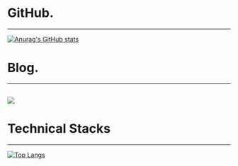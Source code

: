 # GitHub.
---
[![Anurag's GitHub stats](https://github-readme-stats.vercel.app/api?username=hemahero)](https://github.com/anuraghazra/github-readme-stats)

# Blog.
---
<a href="https://hemahero.tistory.com/"><img src="https://img.shields.io/badge/Tistory-000000?style=flat-square&logo=Tistory&logoColor=white"/></a>
---
# Technical Stacks
---
[![Top Langs](https://github-readme-stats.vercel.app/api/top-langs/?username=hemahero)](https://github.com/anuraghazra/github-readme-stats)
